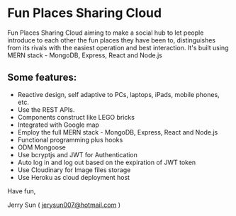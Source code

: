 # Fun Places Sharing Cloud

Fun Places Sharing Cloud aiming to make a social hub to let people introduce to each other the fun places they have been to, distinguishes from its rivals with the easiest operation and best interaction. It's built using MERN stack - MongoDB, Express, React and Node.js

## Some features:
- Reactive design, self adaptive to PCs, laptops, iPads, mobile phones, etc.
- Use the REST APIs. 
- Components construct like LEGO bricks
- Integrated with Google map
- Employ the full MERN stack - MongoDB, Express, React and Node.js
- Functional programming plus hooks
- ODM Mongoose
- Use bcryptjs and JWT for Authentication
- Auto log in and log out based on the expiration of JWT token
- Use Cloudinary for Image files storage
- Use Heroku as cloud deployment host

Have fun,

Jerry Sun ( jerysun007@hotmail.com )
